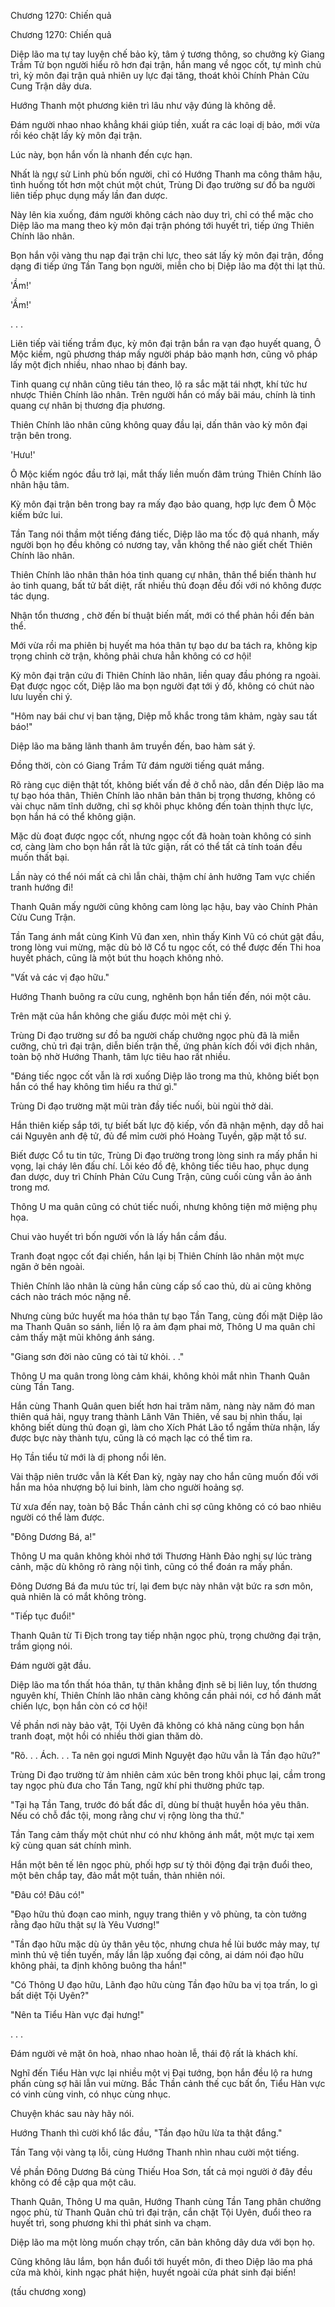 




Chương 1270: Chiến quả


Chương 1270: Chiến quả

Diệp lão ma tự tay luyện chế bảo kỳ, tâm ý tương thông, so chưởng kỳ Giang Trầm Tử bọn người hiểu rõ hơn đại trận, hắn mang về ngọc cốt, tự mình chủ trì, kỳ môn đại trận quả nhiên uy lực đại tăng, thoát khỏi Chính Phản Cửu Cung Trận dây dưa.

Hướng Thanh một phương kiên trì lâu như vậy đúng là không dễ.

Đám người nhao nhao khẳng khái giúp tiền, xuất ra các loại dị bảo, mới vừa rồi kéo chặt lấy kỳ môn đại trận.

Lúc này, bọn hắn vốn là nhanh đến cực hạn.

Nhất là ngự sử Linh phù bốn người, chỉ có Hướng Thanh ma công thâm hậu, tình huống tốt hơn một chút một chút, Trùng Di đạo trường sư đồ ba người liên tiếp phục dụng mấy lần đan dược.

Này lên kia xuống, đám người không cách nào duy trì, chỉ có thể mặc cho Diệp lão ma mang theo kỳ môn đại trận phóng tới huyết trì, tiếp ứng Thiên Chính lão nhân.

Bọn hắn vội vàng thu nạp đại trận chi lực, theo sát lấy kỳ môn đại trận, đồng dạng đi tiếp ứng Tần Tang bọn người, miễn cho bị Diệp lão ma đột thi lạt thủ.

'Ầm!'

'Ầm!'

. . .

Liên tiếp vài tiếng trầm đục, kỳ môn đại trận bắn ra vạn đạo huyết quang, Ô Mộc kiếm, ngũ phương tháp mấy người pháp bảo mạnh hơn, cũng vô pháp lấy một địch nhiều, nhao nhao bị đánh bay.

Tinh quang cự nhân cũng tiêu tán theo, lộ ra sắc mặt tái nhợt, khí tức hư nhược Thiên Chính lão nhân. Trên người hắn có mấy bãi máu, chính là tinh quang cự nhân bị thương địa phương.

Thiên Chính lão nhân cũng không quay đầu lại, dấn thân vào kỳ môn đại trận bên trong.

'Hưu!'

Ô Mộc kiếm ngóc đầu trở lại, mắt thấy liền muốn đâm trúng Thiên Chính lão nhân hậu tâm.

Kỳ môn đại trận bên trong bay ra mấy đạo bảo quang, hợp lực đem Ô Mộc kiếm bức lui.

Tần Tang nói thầm một tiếng đáng tiếc, Diệp lão ma tốc độ quá nhanh, mấy người bọn họ đều không có nương tay, vẫn không thể nào giết chết Thiên Chính lão nhân.

Thiên Chính lão nhân thân hóa tinh quang cự nhân, thân thể biến thành hư ảo tinh quang, bất tử bất diệt, rất nhiều thủ đoạn đều đối với nó không được tác dụng.

Nhận tổn thương , chờ đến bí thuật biến mất, mới có thể phản hồi đến bản thể.

Mới vừa rồi ma phiên bị huyết ma hóa thân tự bạo dư ba tách ra, không kịp trọng chỉnh cờ trận, không phải chưa hẳn không có cơ hội!

Kỳ môn đại trận cứu đi Thiên Chính lão nhân, liền quay đầu phóng ra ngoài. Đạt được ngọc cốt, Diệp lão ma bọn người đạt tới ý đồ, không có chút nào lưu luyến chi ý.

"Hôm nay bái chư vị ban tặng, Diệp mỗ khắc trong tâm khảm, ngày sau tất báo!"

Diệp lão ma băng lãnh thanh âm truyền đến, bao hàm sát ý.

Đồng thời, còn có Giang Trầm Tử đám người tiếng quát mắng.

Rõ ràng cục diện thật tốt, không biết vấn đề ở chỗ nào, dẫn đến Diệp lão ma tự bạo hóa thân, Thiên Chính lão nhân bản thân bị trọng thương, không có vài chục năm tĩnh dưỡng, chỉ sợ khôi phục không đến toàn thịnh thực lực, bọn hắn há có thể không giận.

Mặc dù đoạt được ngọc cốt, nhưng ngọc cốt đã hoàn toàn không có sinh cơ, càng làm cho bọn hắn rất là tức giận, rất có thể tất cả tính toán đều muốn thất bại.

Lần này có thể nói mất cả chì lẫn chài, thậm chí ảnh hưởng Tam vực chiến tranh hướng đi!

Thanh Quân mấy người cũng không cam lòng lạc hậu, bay vào Chính Phản Cửu Cung Trận.

Tần Tang ánh mắt cùng Kinh Vũ đan xen, nhìn thấy Kinh Vũ có chút gật đầu, trong lòng vui mừng, mặc dù bỏ lỡ Cổ tu ngọc cốt, có thể được đến Thi hoa huyết phách, cũng là một bút thu hoạch không nhỏ.

"Vất vả các vị đạo hữu."

Hướng Thanh buông ra cửu cung, nghênh bọn hắn tiến đến, nói một câu.

Trên mặt của hắn không che giấu được mỏi mệt chi ý.

Trùng Di đạo trường sư đồ ba người chấp chưởng ngọc phù đã là miễn cưỡng, chủ trì đại trận, diễn biến trận thế, ứng phản kích đối với địch nhân, toàn bộ nhờ Hướng Thanh, tâm lực tiêu hao rất nhiều.

"Đáng tiếc ngọc cốt vẫn là rơi xuống Diệp lão trong ma thủ, không biết bọn hắn có thể hay không tìm hiểu ra thứ gì."

Trùng Di đạo trường mặt mũi tràn đầy tiếc nuối, bùi ngùi thở dài.

Hắn thiên kiếp sắp tới, tự biết bất lực độ kiếp, vốn đã nhận mệnh, dạy dỗ hai cái Nguyên anh đệ tử, đủ để mỉm cười phó Hoàng Tuyền, gặp mặt tổ sư.

Biết được Cổ tu tin tức, Trùng Di đạo trường trong lòng sinh ra mấy phần hi vọng, lại cháy lên đấu chí. Lôi kéo đồ đệ, không tiếc tiêu hao, phục dụng đan dược, duy trì Chính Phản Cửu Cung Trận, cũng cuối cùng vẫn ảo ảnh trong mơ.

Thông U ma quân cũng có chút tiếc nuối, nhưng không tiện mở miệng phụ họa.

Chui vào huyết trì bốn người vốn là lấy hắn cầm đầu.

Tranh đoạt ngọc cốt đại chiến, hắn lại bị Thiên Chính lão nhân một mực ngăn ở bên ngoài.

Thiên Chính lão nhân là cùng hắn cùng cấp số cao thủ, dù ai cũng không cách nào trách móc nặng nề.

Nhưng cùng bức huyết ma hóa thân tự bạo Tần Tang, cùng đối mặt Diệp lão ma Thanh Quân so sánh, liền lộ ra ảm đạm phai mờ, Thông U ma quân chỉ cảm thấy mặt mũi không ánh sáng.

"Giang sơn đời nào cũng có tài tử khỏi. . ."

Thông U ma quân trong lòng cảm khái, không khỏi mắt nhìn Thanh Quân cùng Tần Tang.

Hắn cùng Thanh Quân quen biết hơn hai trăm năm, nàng này năm đó man thiên quá hải, ngụy trang thành Lãnh Vân Thiên, về sau bị nhìn thấu, lại không biết dùng thủ đoạn gì, làm cho Xích Phát Lão tổ ngầm thừa nhận, lấy được bực này thành tựu, cũng là có mạch lạc có thể tìm ra.

Họ Tần tiểu tử mới là dị phong nổi lên.

Vài thập niên trước vẫn là Kết Đan kỳ, ngày nay cho hắn cũng muốn đối với hắn ma hỏa nhượng bộ lui binh, làm cho người hoảng sợ.

Từ xưa đến nay, toàn bộ Bắc Thần cảnh chỉ sợ cũng không có có bao nhiêu người có thể làm được.

"Đông Dương Bá, a!"

Thông U ma quân không khỏi nhớ tới Thương Hành Đảo nghị sự lúc tràng cảnh, mặc dù không rõ ràng nội tình, cũng có thể đoán ra mấy phần.

Đông Dương Bá đa mưu túc trí, lại đem bực này nhân vật bức ra sơn môn, quả nhiên là có mắt không tròng.

"Tiếp tục đuổi!"

Thanh Quân từ Ti Địch trong tay tiếp nhận ngọc phù, trọng chưởng đại trận, trầm giọng nói.

Đám người gật đầu.

Diệp lão ma tổn thất hóa thân, tự thân khẳng định sẽ bị liên luỵ, tổn thương nguyên khí, Thiên Chính lão nhân càng không cần phải nói, cơ hồ đánh mất chiến lực, bọn hắn còn có cơ hội!

Về phần nơi này bảo vật, Tội Uyên đã không có khả năng cùng bọn hắn tranh đoạt, một hồi có nhiều thời gian thăm dò.

"Rõ. . . Ách. . . Ta nên gọi ngươi Minh Nguyệt đạo hữu vẫn là Tần đạo hữu?"

Trùng Di đạo trường từ ảm nhiên cảm xúc bên trong khôi phục lại, cầm trong tay ngọc phù đưa cho Tần Tang, ngữ khí phi thường phức tạp.

"Tại hạ Tần Tang, trước đó bất đắc dĩ, dùng bí thuật huyễn hóa yêu thân. Nếu có chỗ đắc tội, mong rằng chư vị rộng lòng tha thứ."

Tần Tang cảm thấy một chút như có như không ánh mắt, một mực tại xem kỹ cùng quan sát chính mình.

Hắn một bên tế lên ngọc phù, phối hợp sư tỷ thôi động đại trận đuổi theo, một bên chắp tay, đảo mắt một tuần, thản nhiên nói.

"Đâu có! Đâu có!"

"Đạo hữu thủ đoạn cao minh, ngụy trang thiên y vô phùng, ta còn tưởng rằng đạo hữu thật sự là Yêu Vương!"

"Tần đạo hữu mặc dù ủy thân yêu tộc, nhưng chưa hề lùi bước mảy may, tự mình thủ vệ tiền tuyến, mấy lần lập xuống đại công, ai dám nói đạo hữu không phải, ta định không buông tha hắn!"

"Có Thông U đạo hữu, Lãnh đạo hữu cùng Tần đạo hữu ba vị tọa trấn, lo gì bất diệt Tội Uyên?"

"Nên ta Tiểu Hàn vực đại hưng!"

. . .

Đám người vẻ mặt ôn hoà, nhao nhao hoàn lễ, thái độ rất là khách khí.

Nghĩ đến Tiểu Hàn vực lại nhiều một vị Đại tướng, bọn hắn đều lộ ra hưng phấn cùng sợ hãi lẫn vui mừng. Bắc Thần cảnh thế cục bất ổn, Tiểu Hàn vực có vinh cùng vinh, có nhục cùng nhục.

Chuyện khác sau này hãy nói.

Hướng Thanh thì cười khổ lắc đầu, "Tần đạo hữu lừa ta thật đắng."

Tần Tang vội vàng tạ lỗi, cùng Hướng Thanh nhìn nhau cười một tiếng.

Về phần Đông Dương Bá cùng Thiếu Hoa Sơn, tất cả mọi người ở đây đều không có đề cập qua một câu.

Thanh Quân, Thông U ma quân, Hướng Thanh cùng Tần Tang phân chưởng ngọc phù, từ Thanh Quân chủ trì đại trận, cắn chặt Tội Uyên, đuổi theo ra huyết trì, song phương khi thì phát sinh va chạm.

Diệp lão ma một lòng muốn chạy trốn, căn bản không dây dưa với bọn họ.

Cũng không lâu lắm, bọn hắn đuổi tới huyết môn, đi theo Diệp lão ma phá cửa mà khỏi, kinh ngạc phát hiện, huyết ngoài cửa phát sinh đại biến!

(tấu chương xong)




